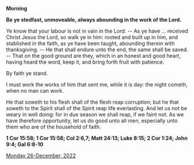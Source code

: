 **Morning**

**Be ye stedfast, unmoveable, always abounding in the work of the Lord.**
 
Ye know that your labour is not in vain in the Lord. -- As ye have ... received Christ Jesus the Lord, so walk ye in him: rooted and built up in him, and stablished in the faith, as ye have been taught, abounding therein with thanksgiving. -- He that shall endure unto the end, the same shall be saved. -- That on the good ground are they, which in an honest and good heart, having heard the word, keep it, and bring forth fruit with patience.
 
By faith ye stand.
 
I must work the works of him that sent me, while it is day: the night cometh, when no man can work.
 
He that soweth to his flesh shall of the flesh reap corruption; but he that soweth to the Spirit shall of the Spirit reap life everlasting. And let us not be weary in well doing: for in due season we shall reap, if we faint not. As we have therefore opportunity, let us do good unto all men, especially unto them who are of the household of faith.  

**1 Cor 15:58; 1 Cor 15:58; Col 2:6,7; Matt 24:13; Luke 8:15; 2 Cor 1:24; John 9:4; Gal 6:8-10**

[Monday 26-December, 2022](https://t.me/daily_light)
